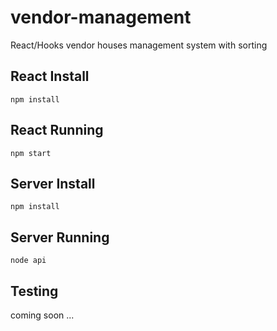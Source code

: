 # vendor-management
React/Hooks vendor houses management system with sorting 
## React Install
```npm install```

## React Running
```npm start```

## Server Install
```npm install```

## Server Running
```node api```
## Testing
coming soon ...

